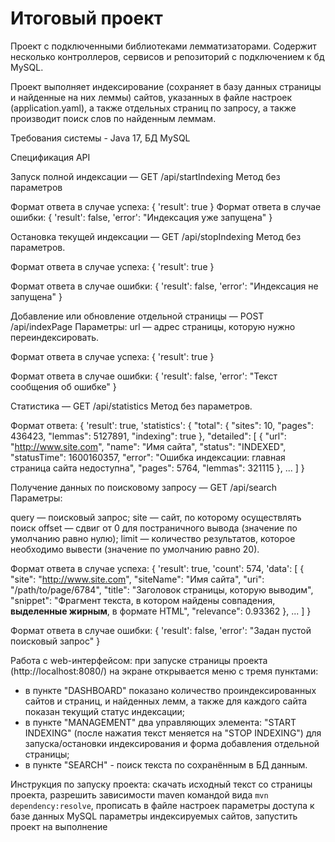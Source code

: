 # Итоговый проект
Проект с подключенными библиотеками лемматизаторами.
Содержит несколько контроллеров, сервисов и репозиторий с подключением к бд MySQL.

Проект выполняет индексирование (сохраняет в базу данных страницы и найденные на них леммы) сайтов, указанных в файле настроек (application.yaml), а также отдельных страниц по запросу, а также производит поиск слов по найденным леммам.

Требования системы - Java 17, БД MySQL

Спецификация API

Запуск полной индексации — GET /api/startIndexing
Метод без параметров

Формат ответа в случае успеха:
{
	'result': true
}
Формат ответа в случае ошибки:
{
	'result': false,
	'error': "Индексация уже запущена"
}

Остановка текущей индексации — GET /api/stopIndexing
Метод без параметров.

Формат ответа в случае успеха:
{
	'result': true
}

Формат ответа в случае ошибки:
{
	'result': false,
	'error': "Индексация не запущена"
}

Добавление или обновление отдельной страницы — POST /api/indexPage
Параметры:
url — адрес страницы, которую нужно переиндексировать.

Формат ответа в случае успеха:
{
	'result': true
}

Формат ответа в случае ошибки:
{
	'result': false,
	'error': "Текст сообщения об ошибке"
}


Статистика — GET /api/statistics
Метод без параметров.

Формат ответа:
{
	'result': true,
	'statistics': {
		"total": {
			"sites": 10,
			"pages": 436423,
			"lemmas": 5127891,
			"indexing": true
},
"detailed": [
	{
		"url": "http://www.site.com",
		"name": "Имя сайта",
		"status": "INDEXED",
		"statusTime": 1600160357,
		"error": "Ошибка индексации: главная страница сайта недоступна",
		"pages": 5764,
		"lemmas": 321115
},
...
]
}


Получение данных по поисковому запросу — GET /api/search
Параметры:

query — поисковый запрос;
site — сайт, по которому осуществлять поиск
offset — сдвиг от 0 для постраничного вывода (значение по умолчанию равно нулю);
limit — количество результатов, которое необходимо вывести (значение по умолчанию равно 20).

Формат ответа в случае успеха:
{
	'result': true,
	'count': 574,
	'data': [
		{
			"site": "http://www.site.com",
			"siteName": "Имя сайта", "uri": "/path/to/page/6784",
			"title": "Заголовок страницы, которую выводим",
			"snippet": "Фрагмент текста, в котором найдены совпадения, <b>выделенные жирным</b>, в формате HTML",
			"relevance": 0.93362
},
...
]
}

Формат ответа в случае ошибки:
{
	'result': false,
	'error': "Задан пустой поисковый запрос"
}

Работа с web-интерфейсом: при запуске страницы проекта (http://localhost:8080/) на экране открывается меню с тремя пунктами:
- в пункте "DASHBOARD" показано количество проиндексированных сайтов и страниц, и найденных лемм, а также для каждого сайта показан текущий статус индексации;
- в пункте "MANAGEMENT" два управляющих элемента: "START INDEXING" (после нажатия текст меняется на "STOP INDEXING") для запуска/остановки индексирования и форма добавления отдельной страницы;
- в пункте "SEARCH" - поиск текста по сохранённым в БД данным.

Инструкция по запуску проекта: скачать исходный текст со страницы проекта, разрешить зависимости maven командой вида `mvn dependency:resolve`, прописать в файле настроек параметры доступа к базе данных MySQL параметры индексируемых сайтов, запустить проект на выполнение
